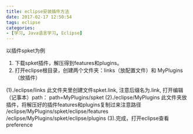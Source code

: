 ```yaml
---
title: eclipse安装插件方法
date: 2017-02-17 12:50:54
tags: eclipse
categories:
- [学习, Java语言学习, Eclipse]
---
```

以插件spket为例
1. 下载spket插件，解压得到features和plugins。
2. 打开eclipse根目录，创建两个文件夹：links（放配置文件）和 MyPlugins（放插件）
<!--more-->
(1)./eclipse/links 
此文件夹里创建文件spket.link,
注意后缀名为.link,
打开编辑（记事本）path：      path=MyPlugins/spket 
(2)./eclipse/MyPlugins
此文件夹放插件，将解压好的插件features和plugins复制过来注意路径
/eclipse/MyPlugins/spket/eclipse/features
/eclipse/MyPlugins/spket/eclipse/plugins
(3).完成，打开eclipse查看preference

